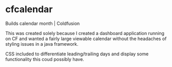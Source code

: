 # cfcalendar
Builds calendar month | Coldfusion

This was created solely because I created a dashboard application running on CF and wanted a fairly large viewable calendar without the headaches of styling issues in a java framework.

CSS included to differentiate leading/trailing days and display some functionality this coud possibly have. 
